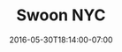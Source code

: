 ---
title: "Swoon NYC"
description: "A unique portfolio for a collective that produces multimedia campaigns for a variety of luxury and fashion clients."
date: "2016-05-30T18:14:00-07:00"
website: "http://swoonnyc.com/"
featured: false
gallery: 
- 
  url: "/assets/images/swoon-logo.jpg"
  caption: null
- 
  url: "/assets/images/swoon-comp.jpg"
  caption: null
tags: "development,fashion,responsive"
---